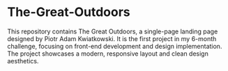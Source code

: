 # The-Great-Outdoors
This repository contains The Great Outdoors, a single-page landing page designed by Piotr Adam Kwiatkowski. It is the first project in my 6-month challenge, focusing on front-end development and design implementation. The project showcases a modern, responsive layout and clean design aesthetics.
